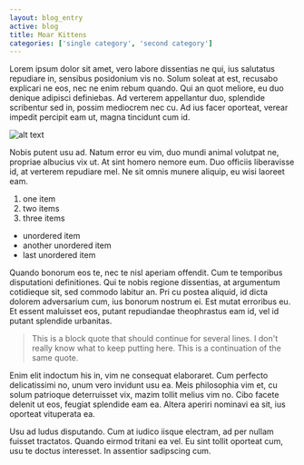 ```yaml
---
layout: blog_entry
active: blog
title: Moar Kittens
categories: ['single category', 'second category']
---
```

Lorem ipsum dolor sit amet, vero labore dissentias ne qui, ius salutatus repudiare in, sensibus posidonium vis no. Solum soleat at est, recusabo explicari ne eos, nec ne enim rebum quando.<!--more--> Qui an quot meliore, eu duo denique adipisci definiebas. Ad verterem appellantur duo, splendide scribentur sed in, possim mediocrem nec cu. Ad ius facer oporteat, verear impedit percipit eam ut, magna tincidunt cum id.

![alt text](http://placehold.it/650x300)

Nobis putent usu ad. Natum error eu vim, duo mundi animal volutpat ne, propriae albucius vix ut. At sint homero nemore eum. Duo officiis liberavisse id, at verterem repudiare mel. Ne sit omnis munere aliquip, eu wisi laoreet eam.

1. one item
2. two items
3. three items

* unordered item
* another unordered item
* last unordered item

Quando bonorum eos te, nec te nisl aperiam offendit. Cum te temporibus disputationi definitiones. Qui te nobis regione dissentias, at argumentum cotidieque sit, sed commodo labitur an. Pri cu postea aliquid, id dicta dolorem adversarium cum, ius bonorum nostrum ei. Est mutat erroribus eu. Et essent maluisset eos, putant repudiandae theophrastus eam id, vel id putant splendide urbanitas.

> This is a block quote that should continue for several lines. I don't really know what to keep putting here.
> This is a continuation of the same quote.

Enim elit indoctum his in, vim ne consequat elaboraret. Cum perfecto delicatissimi no, unum vero invidunt usu ea. Meis philosophia vim et, cu solum patrioque deterruisset vix, mazim tollit melius vim no. Cibo facete delenit ut eos, feugiat splendide eam ea. Altera aperiri nominavi ea sit, ius oporteat vituperata ea.

Usu ad ludus disputando. Cum at iudico iisque electram, ad per nullam fuisset tractatos. Quando eirmod tritani ea vel. Eu sint tollit oporteat cum, usu te doctus interesset. In assentior sadipscing cum.
